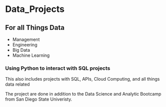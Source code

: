 # Data_Projects

## For all Things Data
* Management
* Engineering
* Big Data
* Machine Learning

### Using Python to interact with SQL projects

This also includes projects with SQL, APIs, Cloud Computing, and all things data related

The project are done in addition to the Data Science and Analytic Bootcamp from San Diego State Univeristy. 

 
